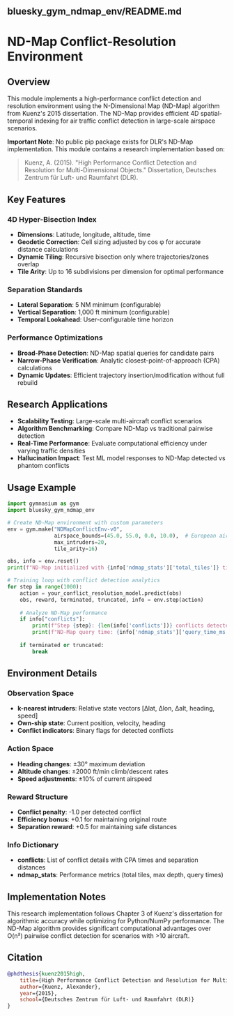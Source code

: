 ## bluesky_gym_ndmap_env/README.md

# ND-Map Conflict-Resolution Environment

## Overview

This module implements a high-performance conflict detection and resolution environment using the N-Dimensional Map (ND-Map) algorithm from Kuenz's 2015 dissertation. The ND-Map provides efficient 4D spatial-temporal indexing for air traffic conflict detection in large-scale airspace scenarios.

**Important Note**: No public pip package exists for DLR's ND-Map implementation. This module contains a research implementation based on:

> Kuenz, A. (2015). "High Performance Conflict Detection and Resolution for Multi-Dimensional Objects." Dissertation, Deutsches Zentrum für Luft- und Raumfahrt (DLR).

## Key Features

### 4D Hyper-Bisection Index
- **Dimensions**: Latitude, longitude, altitude, time
- **Geodetic Correction**: Cell sizing adjusted by cos φ for accurate distance calculations
- **Dynamic Tiling**: Recursive bisection only where trajectories/zones overlap
- **Tile Arity**: Up to 16 subdivisions per dimension for optimal performance

### Separation Standards
- **Lateral Separation**: 5 NM minimum (configurable)
- **Vertical Separation**: 1,000 ft minimum (configurable)  
- **Temporal Lookahead**: User-configurable time horizon

### Performance Optimizations
- **Broad-Phase Detection**: ND-Map spatial queries for candidate pairs
- **Narrow-Phase Verification**: Analytic closest-point-of-approach (CPA) calculations
- **Dynamic Updates**: Efficient trajectory insertion/modification without full rebuild

## Research Applications

- **Scalability Testing**: Large-scale multi-aircraft conflict scenarios
- **Algorithm Benchmarking**: Compare ND-Map vs traditional pairwise detection
- **Real-Time Performance**: Evaluate computational efficiency under varying traffic densities
- **Hallucination Impact**: Test ML model responses to ND-Map detected vs phantom conflicts

## Usage Example

```python
import gymnasium as gym
import bluesky_gym_ndmap_env

# Create ND-Map environment with custom parameters
env = gym.make("NDMapConflictEnv-v0", 
               airspace_bounds=(45.0, 55.0, 0.0, 10.0),  # European airspace sector
               max_intruders=20,
               tile_arity=16)

obs, info = env.reset()
print(f"ND-Map initialized with {info['ndmap_stats']['total_tiles']} tiles")

# Training loop with conflict detection analytics
for step in range(1000):
    action = your_conflict_resolution_model.predict(obs)
    obs, reward, terminated, truncated, info = env.step(action)
    
    # Analyze ND-Map performance
    if info["conflicts"]:
        print(f"Step {step}: {len(info['conflicts'])} conflicts detected")
        print(f"ND-Map query time: {info['ndmap_stats']['query_time_ms']:.2f} ms")
    
    if terminated or truncated:
        break
```

## Environment Details

### Observation Space
- **k-nearest intruders**: Relative state vectors [Δlat, Δlon, Δalt, heading, speed]
- **Own-ship state**: Current position, velocity, heading
- **Conflict indicators**: Binary flags for detected conflicts

### Action Space  
- **Heading changes**: ±30° maximum deviation
- **Altitude changes**: ±2000 ft/min climb/descent rates
- **Speed adjustments**: ±10% of current airspeed

### Reward Structure
- **Conflict penalty**: -1.0 per detected conflict
- **Efficiency bonus**: +0.1 for maintaining original route
- **Separation reward**: +0.5 for maintaining safe distances

### Info Dictionary
- **conflicts**: List of conflict details with CPA times and separation distances
- **ndmap_stats**: Performance metrics (total tiles, max depth, query times)

## Implementation Notes

This research implementation follows Chapter 3 of Kuenz's dissertation for algorithmic accuracy while optimizing for Python/NumPy performance. The ND-Map algorithm provides significant computational advantages over O(n²) pairwise conflict detection for scenarios with >10 aircraft.

## Citation

```bibtex
@phdthesis{kuenz2015high,
    title={High Performance Conflict Detection and Resolution for Multi-Dimensional Objects},
    author={Kuenz, Alexander},
    year={2015},
    school={Deutsches Zentrum für Luft- und Raumfahrt (DLR)}
}
```

